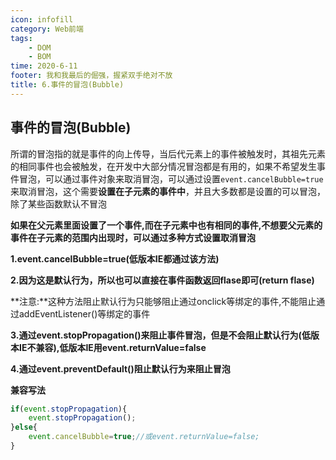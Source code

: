 ```yaml
---
icon: infofill
category: Web前端
tags:
    - DOM
    - BOM
time: 2020-6-11
footer: 我和我最后的倔强，握紧双手绝对不放
title: 6.事件的冒泡(Bubble)
---
```


## 事件的冒泡(Bubble)



所谓的冒泡指的就是事件的向上传导，当后代元素上的事件被触发时，其祖先元素的相同事件也会被触发，在开发中大部分情况冒泡都是有用的，如果不希望发生事件冒泡，可以通过事件对象来取消冒泡，可以通过设置`event.cancelBubble=true`来取消冒泡，这个需要**设置在子元素的事件中**，并且大多数都是设置的可以冒泡，除了某些函数默认不冒泡



**如果在父元素里面设置了一个事件,而在子元素中也有相同的事件,不想要父元素的事件在子元素的范围内出现时，可以通过多种方式设置取消冒泡**



**1.event.cancelBubble=true(低版本IE都通过该方法)**



**2.因为这是默认行为，所以也可以直接在事件函数返回flase即可(return flase)**



**注意:**这种方法阻止默认行为只能够阻止通过onclick等绑定的事件,不能阻止通过addEventListener()等绑定的事件



**3.通过event.stopPropagation()来阻止事件冒泡，但是不会阻止默认行为(低版本IE不兼容),低版本IE用event.returnValue=false**



**4.通过event.preventDefault()阻止默认行为来阻止冒泡**



**兼容写法**



```js
if(event.stopPropagation){
    event.stopPropagation();
}else{
    event.cancelBubble=true;//或event.returnValue=false;
}
```

